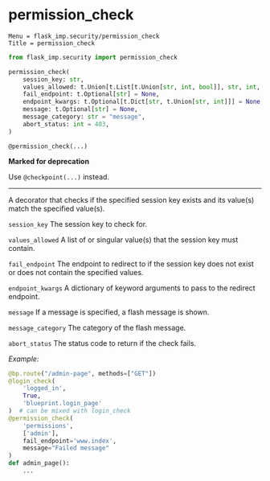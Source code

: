 # permission_check

```
Menu = flask_imp.security/permission_check
Title = permission_check
```

```python
from flask_imp.security import permission_check
```

```python
permission_check(
    session_key: str,
    values_allowed: t.Union[t.List[t.Union[str, int, bool]], str, int, bool],
    fail_endpoint: t.Optional[str] = None,
    endpoint_kwargs: t.Optional[t.Dict[str, t.Union[str, int]]] = None,
    message: t.Optional[str] = None,
    message_category: str = "message",
    abort_status: int = 403,
)
```

`@permission_check(...)`

**Marked for deprecation**

Use `@checkpoint(...)` instead.

---

A decorator that checks if the specified session key exists and its value(s) match the specified value(s).

`session_key` The session key to check for.

`values_allowed` A list of or singular value(s) that the session key must contain.

`fail_endpoint` The endpoint to redirect to if the session key does not exist or does not contain the specified values.

`endpoint_kwargs` A dictionary of keyword arguments to pass to the redirect endpoint.

`message` If a message is specified, a flash message is shown.

`message_category` The category of the flash message.

`abort_status` The status code to return if the check fails.

*Example:*

```python
@bp.route("/admin-page", methods=["GET"])
@login_check(
    'logged_in',
    True,
    'blueprint.login_page'
)  # can be mixed with login_check
@permission_check(
    'permissions',
    ['admin'],
    fail_endpoint='www.index',
    message="Failed message"
)
def admin_page():
    ...
```


